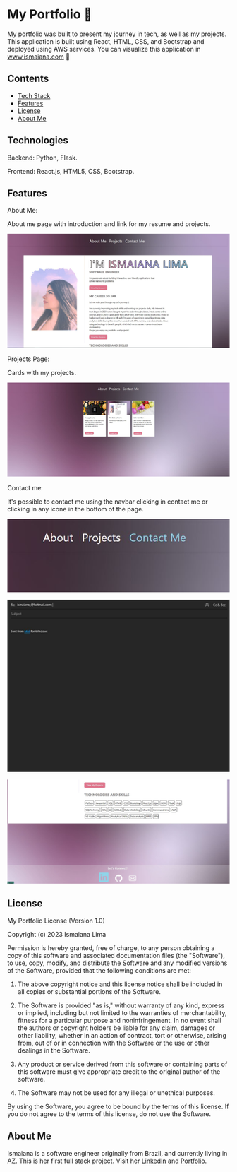 # My Portfolio 🌈

My portfolio was built to present my journey in tech, as well as my projects. This application is built using React, HTML, CSS, and Bootstrap and deployed using AWS services. You can visualize this application in www.ismaiana.com 🌈

## Contents
* [Tech Stack](#technologies)
* [Features](#features)
* [License](#license)
* [About Me](#aboutme)



## <a name="technologies"></a>Technologies


Backend: Python, Flask.

Frontend: React.js, HTML5, CSS, Bootstrap.



## <a name="features"></a>Features


About Me: 

About me page with introduction and link for my resume and projects.

![alt text](https://github.com/Ismaiana/React-portfolio/blob/main/static/img/about-me.JPG "About me")




Projects Page: 

Cards with my projects.

![alt text](https://github.com/Ismaiana/React-portfolio/blob/main/static/img/projects.JPG "Projects")




Contact me:

It's possible to contact me using the navbar clicking in contact me or clicking in any icone in the bottom of the page.


![alt text](https://github.com/Ismaiana/React-portfolio/blob/main/static/img/contact-me.JPG "Contact me")

![alt text](https://github.com/Ismaiana/React-portfolio/blob/main/static/img/email.JPG "Contact me")


![alt text](https://github.com/Ismaiana/React-portfolio/blob/main/static/img/connect.JPG "Contact me")



## <a name="license"></a>License

My Portfolio License (Version 1.0)

Copyright (c) 2023 Ismaiana Lima

Permission is hereby granted, free of charge, to any person obtaining a copy of this software and associated documentation files (the "Software"), to use, copy, modify, and distribute the Software and any modified versions of the Software, provided that the following conditions are met:

1. The above copyright notice and this license notice shall be included in all copies or substantial portions of the Software.

2. The Software is provided "as is," without warranty of any kind, express or implied, including but not limited to the warranties of merchantability, fitness for a particular purpose and noninfringement. In no event shall the authors or copyright holders be liable for any claim, damages or other liability, whether in an action of contract, tort or otherwise, arising from, out of or in connection with the Software or the use or other dealings in the Software.

3. Any product or service derived from this software or containing parts of this software must give appropriate credit to the original author of the software.

4. The Software may not be used for any illegal or unethical purposes.

By using the Software, you agree to be bound by the terms of this license. If you do not agree to the terms of this license, do not use the Software.


## <a name="aboutme"></a>About Me

Ismaiana is a software engineer originally from Brazil, and currently living in AZ. This is her first full stack project. 
Visit her [LinkedIn](http://www.linkedin.com/in/ismaiana-lima) and [Portfolio](http://www.ismaiana.com).
